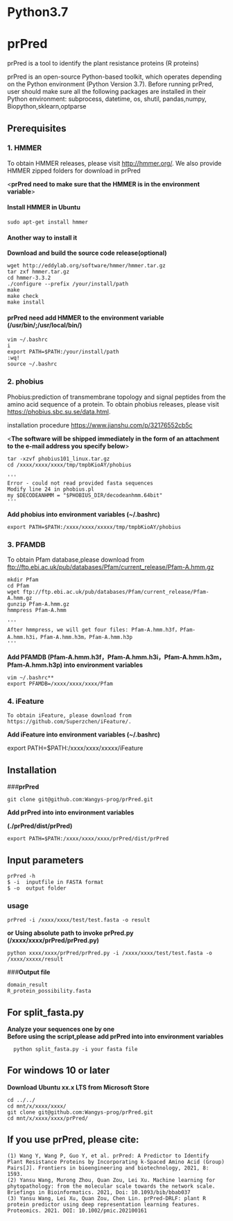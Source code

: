 # <prPred> Python3.7
   
# prPred 
prPred is a tool to identify the plant resistance proteins (R proteins) 

prPred is an open-source Python-based toolkit, which operates depending on the Python environment (Python Version 3.7). Before running prPred, user should make sure all the following packages are installed in their Python environment: subprocess, datetime, os, shutil, pandas,numpy, Biopython,sklearn,optparse


## **Prerequisites**


### 1. **HMMER**

   To obtain HMMER releases, please visit http://hmmer.org/. 
   We also provide  HMMER zipped folders for download in prPred
   
   
   <**prPred need to make sure that the HMMER is in the environment variable**>
   
   
   #### **Install HMMER in Ubuntu**
    sudo apt-get install hmmer
   
   #### **Another way to install it**
   **Download and build the source code release(optional)**
   
    wget http://eddylab.org/software/hmmer/hmmer.tar.gz
    tar zxf hmmer.tar.gz
    cd hmmer-3.3.2
    ./configure --prefix /your/install/path
    make
    make check
    make install  
 
   #### **prPred need add HMMER to the environment variable (/usr/bin/;/usr/local/bin/)**
    vim ~/.bashrc
    i
    export PATH=$PATH:/your/install/path
    :wq!
    source ~/.bashrc  

### 2. **phobius**

   Phobius:prediction of transmembrane topology and signal peptides from the amino acid sequence of a protein.
   To obtain phobius releases, please visit https://phobius.sbc.su.se/data.html.  
   
   installation procedure  https://www.jianshu.com/p/32176552cb5c
   
   <**The software will be shipped immediately in the form of an attachment to the e-mail address you specify below**>
      
    tar -xzvf phobius101_linux.tar.gz
    cd /xxxx/xxxx/xxxx/tmp/tmpbKioAY/phobius
   
    '''
    Error - could not read provided fasta sequences
    Modify line 24 in phobius.pl
    my $DECODEANHMM = "$PHOBIUS_DIR/decodeanhmm.64bit"
    '''
   
   **Add phobius into environment variables (~/.bashrc)**
      
    export PATH=$PATH:/xxxx/xxxx/xxxxx/tmp/tmpbKioAY/phobius  
  
  
   
### 3. **PFAMDB**

   To obtain Pfam database,please download from  ftp://ftp.ebi.ac.uk/pub/databases/Pfam/current_release/Pfam-A.hmm.gz
   
    mkdir Pfam  
    cd Pfam  
    wget ftp://ftp.ebi.ac.uk/pub/databases/Pfam/current_release/Pfam-A.hmm.gz  
    gunzip Pfam-A.hmm.gz   
    hmmpress Pfam-A.hmm  
   
    '''
    After hmmpress, we will get four files: Pfam-A.hmm.h3f，Pfam-A.hmm.h3i，Pfam-A.hmm.h3m，Pfam-A.hmm.h3p
    '''
   
   **Add PFAMDB (Pfam-A.hmm.h3f，Pfam-A.hmm.h3i，Pfam-A.hmm.h3m，Pfam-A.hmm.h3p) into environment variables** 
    
    vim ~/.bashrc**
    export PFAMDB=/xxxx/xxxx/xxxx/Pfam  
   
   

### 4. **iFeature**
    
    To obtain iFeature, please download from https://github.com/Superzchen/iFeature/.
    
   **Add iFeature into environment variables (~/.bashrc)** 
   
   export PATH=$PATH:/xxxx/xxxx/xxxxx/iFeature
   

## **Installation**

###**prPred**

    git clone git@github.com:Wangys-prog/prPred.git  

**Add prPred into into environment variables**

**(./prPred/dist/prPred)**

    export PATH=$PATH:/xxxx/xxxx/xxxx/prPred/dist/prPred  


## Input parameters
    prPred -h  
    $ -i  inputfile in FASTA format  
    $ -o  output folder  
### usage
    prPred -i /xxxx/xxxx/test/test.fasta -o result  
**or**
**Using absolute path to invoke prPred.py (/xxxx/xxxx/prPred/prPred.py)**

    python xxxx/xxxx/prPred/prPred.py -i /xxxx/xxxx/test/test.fasta -o /xxxx/xxxxx/result  
      
###**Output file**

    domain_result   
    R_protein_possibility.fasta

## For split_fasta.py
**Analyze your sequences one by one**  
**Before using the script,please add prPred into into environment variables**
    
      python split_fasta.py -i your fasta file
 
## For windows 10 or later

**Download Ubuntu xx.x LTS from Microsoft Store**

    cd ../../
    cd mnt/x/xxxx/xxxx/
    git clone git@github.com:Wangys-prog/prPred.git
    cd mnt/x/xxxx/xxxx/prPred/  

## **If you use prPred, please cite:** 
    (1) Wang Y, Wang P, Guo Y, et al. prPred: A Predictor to Identify Plant Resistance Proteins by Incorporating k-Spaced Amino Acid (Group) Pairs[J]. Frontiers in bioengineering and biotechnology, 2021, 8: 1593.
    (2) Yansu Wang, Murong Zhou, Quan Zou, Lei Xu. Machine learning for phytopathology: from the molecular scale towards the network scale. Briefings in Bioinformatics. 2021, Doi: 10.1093/bib/bbab037
    (3) Yansu Wang, Lei Xu, Quan Zou, Chen Lin. prPred-DRLF: plant R protein predictor using deep representation learning features. Proteomics. 2021. DOI: 10.1002/pmic.202100161
